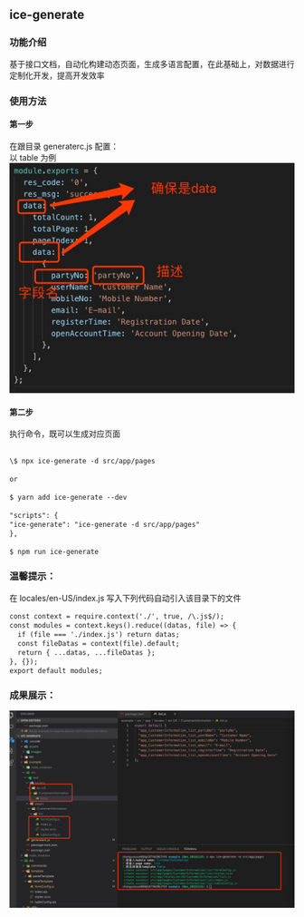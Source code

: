 ## ice-generate

### 功能介绍

基于接口文档，自动化构建动态页面，生成多语言配置，在此基础上，对数据进行定制化开发，提高开发效率

### 使用方法

#### 第一步

在跟目录 generaterc.js 配置：  
以 table 为例  
![](assets/images/2019-11-13-10-15-01.png)

#### 第二步

执行命令，既可以生成对应页面

```

\$ npx ice-generate -d src/app/pages

or

$ yarn add ice-generate --dev

"scripts": {
"ice-generate": "ice-generate -d src/app/pages"
},

$ npm run ice-generate

```
### 温馨提示：
在 locales/en-US/index.js 写入下列代码自动引入该目录下的文件  
```
const context = require.context('./', true, /\.js$/);
const modules = context.keys().reduce((datas, file) => {
  if (file === './index.js') return datas;
  const fileDatas = context(file).default;
  return { ...datas, ...fileDatas };
}, {});
export default modules;
```

### 成果展示：

![](assets/images/2019-11-13-10-21-36.png)
